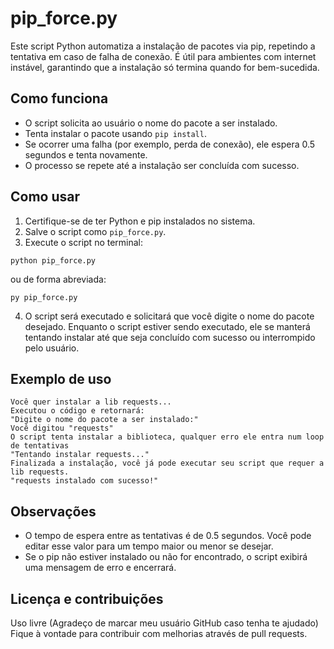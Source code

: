 # pip_force.py

Este script Python automatiza a instalação de pacotes via pip, repetindo a tentativa em caso de falha de conexão. É útil para ambientes com internet instável, garantindo que a instalação só termina quando for bem-sucedida.

## Como funciona
- O script solicita ao usuário o nome do pacote a ser instalado.
- Tenta instalar o pacote usando `pip install`.
- Se ocorrer uma falha (por exemplo, perda de conexão), ele espera 0.5 segundos e tenta novamente.
- O processo se repete até a instalação ser concluída com sucesso.

## Como usar
1. Certifique-se de ter Python e pip instalados no sistema.
2. Salve o script como `pip_force.py`.
3. Execute o script no terminal:

```shell
python pip_force.py
```
ou de forma abreviada:
```shell
py pip_force.py
```

4. O script será executado e solicitará que você digite o nome do pacote desejado. Enquanto o script estiver sendo executado, ele se manterá tentando instalar até que seja concluído com sucesso ou interrompido pelo usuário.

## Exemplo de uso
```
Você quer instalar a lib requests...
Executou o código e retornará:
"Digite o nome do pacote a ser instalado:"
Você digitou "requests"
O script tenta instalar a biblioteca, qualquer erro ele entra num loop de tentativas
"Tentando instalar requests..."
Finalizada a instalação, você já pode executar seu script que requer a lib requests.
"requests instalado com sucesso!"
```

## Observações
- O tempo de espera entre as tentativas é de 0.5 segundos. Você pode editar esse valor para um tempo maior ou menor se desejar.
- Se o pip não estiver instalado ou não for encontrado, o script exibirá uma mensagem de erro e encerrará.

## Licença e contribuições
Uso livre (Agradeço de marcar meu usuário GitHub caso tenha te ajudado)
Fique à vontade para contribuir com melhorias através de pull requests.
